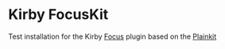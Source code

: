 # Kirby FocusKit

Test installation for the Kirby [Focus](https://github.com/flokosiol/kirby-focus) plugin based on the [Plainkit](https://github.com/getkirby/plainkit)
